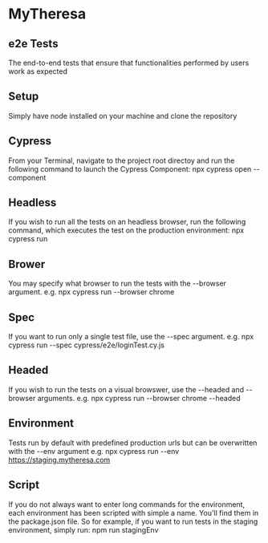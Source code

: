 # MyTheresa

## e2e Tests
The end-to-end tests that ensure that functionalities performed by users work as expected

## Setup
Simply have node installed on your machine and clone the repository

## Cypress
From your Terminal, navigate to the project root directoy and run the following command to launch the Cypress Component:
npx cypress open --component   

## Headless
If you wish to run all the tests on an headless browser, run the following command, which executes the test on the production environment:
npx cypress run

## Brower
You may specify what browser to run the tests with the --browser argument. e.g.
npx cypress run --browser chrome

## Spec
If you want to run only a single test file, use the --spec argument. e.g.
npx cypress run --spec cypress/e2e/loginTest.cy.js

## Headed
If you wish to run the tests on a visual browswer, use the --headed and --browser arguments. e.g.
npx cypress run --browser chrome --headed

## Environment
Tests run by default with predefined production urls but can be overwritten with the --env argument e.g.
npx cypress run --env https://staging.mytheresa.com

## Script
If you do not always want to enter long commands for the environment, each environment has been scripted with simple a name. You'll find them in the package.json file.
So for example, if you want to run tests in the staging environment, simply run:
npm run stagingEnv
